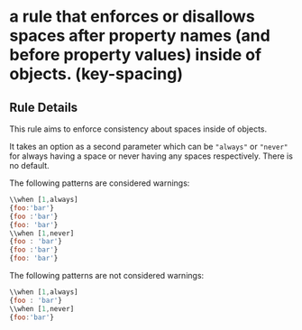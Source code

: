 #  a rule that enforces or disallows spaces after property names (and before property values) inside of objects. (key-spacing)



## Rule Details

This rule aims to enforce consistency about spaces inside of objects.

It takes an option as a second parameter which can be `"always"` or `"never"` for always having a space or never having any spaces respectively.  There is no default.

The following patterns are considered warnings:

```js
\\when [1,always]
{foo:'bar'}
{foo :'bar'}
{foo: 'bar'}
\\when [1,never]
{foo : 'bar'}
{foo :'bar'}
{foo: 'bar'}
```

The following patterns are not considered warnings:
```js
\\when [1,always]
{foo : 'bar'}
\\when [1,never]
{foo:'bar'}